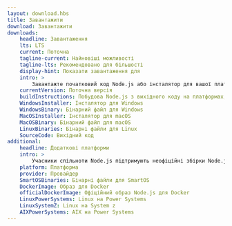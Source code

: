```yaml
---
layout: download.hbs
title: Завантажити
download: Завантажити
downloads:
    headline: Завантаження
    lts: LTS
    current: Поточна
    tagline-current: Найновіші можливості
    tagline-lts: Рекомендовано для більшості
    display-hint: Показати завантаження для
    intro: >
        Завантажте початковий код Node.js або інсталятор для вашої платформи та почніть розробку сьогодні.
    currentVersion: Поточна версія
    buildInstructions: Побудова Node.js з вихідного коду на платформах, що підтримуються
    WindowsInstaller: Інсталятор для Windows
    WindowsBinary: Бінарний файл для Windows
    MacOSInstaller: Інсталятор для macOS
    MacOSBinary: Бінарний файл для macOS
    LinuxBinaries: Бінарні файли для Linux
    SourceCode: Вихідний код
additional:
    headline: Додаткові платформи
    intro: >
        Учасники спільноти Node.js підтримують неофіційні збірки Node.js для додаткових платформ. Майте на увазі, що ці збірки не підтримуються основною командою Node.js і можуть не мати тієї ж функціональності що й поточний реліз Node.js.
    platform: Платформа
    provider: Провайдер
    SmartOSBinaries: Бінарні файли для SmartOS
    DockerImage: Образ для Docker
    officialDockerImage: Офіційний образ Node.js для Docker
    LinuxPowerSystems: Linux на Power Systems
    LinuxSystemZ: Linux на System z
    AIXPowerSystems: AIX на Power Systems
---
```

